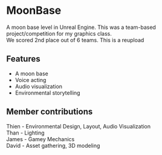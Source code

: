 # MoonBase  
A moon base level in Unreal Engine. This was a team-based project/competition for my graphics class.  
We scored 2nd place out of 6 teams.
This is a reupload
## Features
 - A moon base
 - Voice acting
 - Audio visualization
 - Environmental storytelling
## Member contributions  
Thien - Environmental Design, Layout, Audio Visualization  
Than - Lighting  
James - Gamey Mechanics  
David - Asset gathering, 3D modeling  
